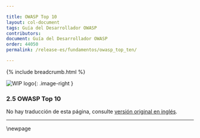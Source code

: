 ```yaml
---

title: OWASP Top 10
layout: col-document
tags: Guía del Desarrollador OWASP
contributors:
document: Guía del Desarrollador OWASP
order: 44050
permalink: /release-es/fundamentos/owasp_top_ten/

---
```


{% include breadcrumb.html %}

<style type="text/css">
.image-right {
  height: 180px;
  display: block;
  margin-left: auto;
  margin-right: auto;
  float: right;
}
</style>

![WIP logo](../../../assets/images/dg_wip.png "Trabajo en curso"){: .image-right }

### 2.5 OWASP Top 10

No hay traducción de esta página, consulte [versión original en inglés][release0405].

----

[release0405]: https://github.com/OWASP/www-project-developer-guide/blob/main/release/04-foundations/05-top-ten.md

\newpage
